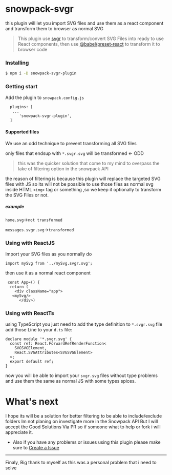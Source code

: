 
# snowpack-svgr


this plugin will let you import SVG files and use them as a react component and transform them to browser as normal SVG

>This plugin use [svgr](https://github.com/gregberge/svgr) to transform/convert SVG Files into ready to use React components, then use [@babel/preset-react](https://babeljs.io/docs/en/babel-preset-react) to transform it to browser code

### Installing
```sh
$ npm i -D snowpack-svgr-plugin
```
### Getting start
Add the plugin to `snowpack.config.js`

```
  plugins: [
   ...
      'snowpack-svgr-plugin',
  ]

```

#### Supported files
We use an odd technique to prevent transforming all SVG files 

only files that endsup with `*.svgr.svg` will be transformed <- ODD
>this was the quicker solution that  come to my mind to overpass the lake of filtering option in the snowpack API

 the reason of filtering is because this plugin will replace the targeted SVG files with JS so its will not be possible to use those files as normal svg inside HTML `<img>` tag or something ,so we keep it optionally to transform the SVG Files or not.
 ##### example 

`home.svg`->`not transformed`

`messages.svgr.svg`->`transformed` 

### Using with ReactJS

Import your SVG files as you normally do
```
import mySvg from '../mySvg.svgr.svg';
```
then use it as a normal react component
```
 const App=() {
  return (
    <div className="app">
   <mySvg/>
      </div>)

```
### Using with ReactTs
using TypeScript you just need to add the type definition to `*.svgr.svg`
 file add those Line to your `d.ts` file:

```
declare module '*.svgr.svg' {
  const ref: React.ForwardRefRenderFunction<
    SVGSVGElement,
    React.SVGAttributes<SVGSVGElement>
  >;
  export default ref;
}
```
now you will be able to import your `svgr.svg` files without type problems and use them the same as normal JS with some types spices.




# What's next

I hope its will be a solution for better filtering to be able to include/exclude folders Im not planing on investigate more in the Snowpack API But I will accept the Good Solutions Via PR so if someone what to help or fork i will appreciate it.
- Also if you have any problems or issues using this plugin please make sure to [Create a Issue](https://github.com/jaredLunde/snowpack-plugin-svgr/issues) 


<hr/>
Finaly, Big thank to myself as this was a personal problem that i need to solve
